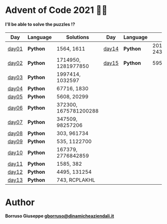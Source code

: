 # Advent of Code 2021 🎅🏻

#### I'll be able to solve the puzzles !?

| Day             | Language   | Solutions             | Day             | Language   | Solutions           |
|-----------------|------------|-----------------------|-----------------|------------|---------------------|
| [day01](day01/) | **Python** | 1564, 1611            | [day14](day14/) | **Python** | 2010, 2437698971143 |
| [day02](day02/) | **Python** | 1714950, 1281977850   | [day15](day15/) | **Python** | 595, 2914           |
| [day03](day03/) | **Python** | 1997414, 1032597      |
| [day04](day04/) | **Python** | 67716, 1830           |
| [day05](day05/) | **Python** | 5608, 20299           |
| [day06](day06/) | **Python** | 372300, 1675781200288 |
| [day07](day07/) | **Python** | 347509, 98257206      |
| [day08](day08/) | **Python** | 303, 961734           |
| [day09](day09/) | **Python** | 535, 1122700          |
| [day10](day10/) | **Python** | 167379, 2776842859    |
| [day11](day11/) | **Python** | 1585, 382             |
| [day12](day12/) | **Python** | 4495, 131254          |
| [day13](day13/) | **Python** | 743, RCPLAKHL         |

Author
=======

**Borruso Giuseppe <gborruso@dinamicheaziendali.it>**
